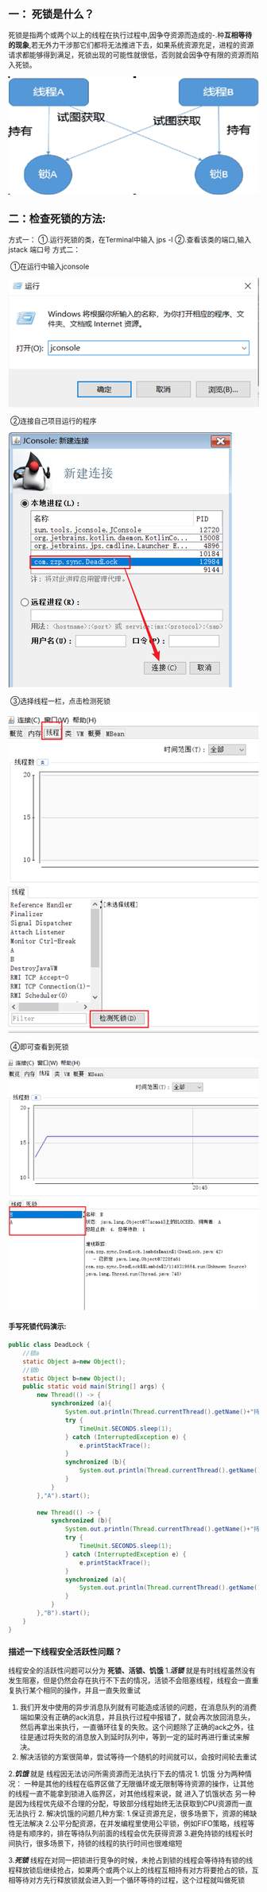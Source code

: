 ## 一： 死锁是什么？

​    死锁是指两个或两个以上的线程在执行过程中,因争夺资源而造成的-.种**互相等待的现象**,若无外力干涉那它们都将无法推进下去，如果系统资源充足，进程的资源请求都能够得到满足，死锁出现的可能性就很低，否则就会因争夺有限的资源而陷入死锁。

![image-20220816141546302](assets/image-20220816141546302.png)

##  二：检查死锁的方法:

   方式一：
        ①.运行死锁的类，在Terminal中输入 jps -l
        ②.查看该类的端口,输入 jstack 端口号
    方式二：

​        ①在运行中输入jconsole

![image-20220816141620123](assets/image-20220816141620123.png)

​         ②连接自己项目运行的程序

![image-20220816141632688](assets/image-20220816141632688.png)

​     ③选择线程一栏，点击检测死锁

![image-20220816141643004](assets/image-20220816141643004.png)

​      ④即可查看到死锁

![image-20220816141654363](assets/image-20220816141654363.png)

####   手写死锁代码演示:

```java
public class DeadLock {
    //锁a
    static Object a=new Object();
    //锁b
    static Object b=new Object();
    public static void main(String[] args) {
        new Thread(() -> {
            synchronized (a){
                System.out.println(Thread.currentThread().getName()+"持有锁a,试图获取锁b");
                try {
                    TimeUnit.SECONDS.sleep(1);
                } catch (InterruptedException e) {
                    e.printStackTrace();
                }
                synchronized (b){
                    System.out.println(Thread.currentThread().getName()+"获取锁b");
                }
            }
        },"A").start();

        new Thread(() -> {
            synchronized (b){
                System.out.println(Thread.currentThread().getName()+"持有锁b,试图获取锁a");
                try {
                    TimeUnit.SECONDS.sleep(1);
                } catch (InterruptedException e) {
                    e.printStackTrace();
                }
                synchronized (a){
                    System.out.println(Thread.currentThread().getName()+"获取锁a");
                }
            }
        },"B").start();
    }
}
```

### 描述一下线程安全活跃性问题？

线程安全的活跃性问题可以分为 **死锁、活锁、饥饿** 
1.***活锁*** 就是有时线程虽然没有发生阻塞，但是仍然会存在执行不下去的情况，活锁不会阻塞线程，线程会一直重复执行某个相同的操作，并且一直失败重试

1) 我们开发中使用的异步消息队列就有可能造成活锁的问题，在消息队列的消费端如果没有正确的ack消息，并且执行过程中报错了，就会再次放回消息头，然后再拿出来执行，一直循环往复的失败。这个问题除了正确的ack之外，往往是通过将失败的消息放入到延时队列中，等到一定的延时再进行重试来解决。 
2)  解决活锁的方案很简单，尝试等待一个随机的时间就可以，会按时间轮去重试

2.***饥饿*** 就是 线程因无法访问所需资源而无法执行下去的情况
    1. 饥饿 分为两种情况：
       一种是其他的线程在临界区做了无限循环或无限制等待资源的操作，让其他的线程一直不能拿到锁进入临界区，对其他线程来说，就   进入了饥饿状态
       另一种是因为线程优先级不合理的分配，导致部分线程始终无法获取到CPU资源而一直无法执行
     2. 解决饥饿的问题几种方案:
            1.保证资源充足，很多场景下，资源的稀缺性无法解决
            2.公平分配资源，在并发编程里使用公平锁，例如FIFO策略，线程等待是有顺序的，排在等待队列前面的线程会优先获得资源
            3.避免持锁的线程长时间执行，很多场景下，持锁的线程的执行时间也很难缩短

3.***死锁*** 线程在对同一把锁进行竞争的时候，未抢占到锁的线程会等待持有锁的线程释放锁后继续抢占，如果两个或两个以上的线程互相持有对方将要抢占的锁，互相等待对方先行释放锁就会进入到一个循环等待的过程，这个过程就叫做死锁